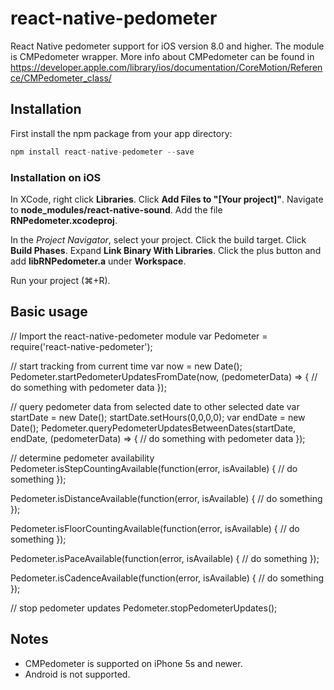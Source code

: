# react-native-pedometer

React Native pedometer support for iOS version 8.0 and higher. The module is CMPedometer wrapper. More info about CMPedometer can be found in https://developer.apple.com/library/ios/documentation/CoreMotion/Reference/CMPedometer_class/

## Installation

First install the npm package from your app directory:

```javascript
npm install react-native-pedometer --save
```

### Installation on iOS

In XCode, right click **Libraries**.
Click **Add Files to "[Your project]"**.
Navigate to **node_modules/react-native-sound**.
Add the file **RNPedometer.xcodeproj**.

In the *Project Navigator*, select your project.
Click the build target.
Click **Build Phases**.
Expand **Link Binary With Libraries**.
Click the plus button and add **libRNPedometer.a** under **Workspace**.

Run your project (⌘+R).

## Basic usage

// Import the react-native-pedometer module
var Pedometer = require('react-native-pedometer');

// start tracking from current time
var now = new Date();
Pedometer.startPedometerUpdatesFromDate(now, (pedometerData) => {
  // do something with pedometer data
});

// query pedometer data from selected date to other selected date
var startDate = new Date();
startDate.setHours(0,0,0,0);
var endDate = new Date();
Pedometer.queryPedometerUpdatesBetweenDates(startDate, endDate, (pedometerData) => {
  // do something with pedometer data
});

// determine pedometer availability
Pedometer.isStepCountingAvailable(function(error, isAvailable) {
// do something
});

Pedometer.isDistanceAvailable(function(error, isAvailable) {
// do something
});

Pedometer.isFloorCountingAvailable(function(error, isAvailable) {
// do something
});

Pedometer.isPaceAvailable(function(error, isAvailable) {
// do something
});

Pedometer.isCadenceAvailable(function(error, isAvailable) {
// do something
});

// stop pedometer updates
Pedometer.stopPedometerUpdates();

## Notes
- CMPedometer is supported on iPhone 5s and newer.
- Android is not supported.
